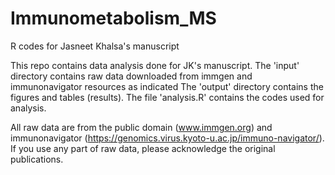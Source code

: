 # Immunometabolism_MS
R codes for Jasneet Khalsa's manuscript

This repo contains data analysis done for JK's manuscript.
The 'input' directory contains raw data downloaded from immgen and immunonavigator resources as indicated
The 'output' directory contains the figures and tables (results).
The file 'analysis.R' contains the codes used for analysis.

All raw data are from the public domain (www.immgen.org) and immunonavigator (https://genomics.virus.kyoto-u.ac.jp/immuno-navigator/). If you use any part of raw data, please acknowledge the original publications.

